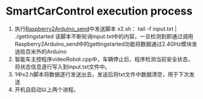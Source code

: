 # SmartCarControl execution process
1. 执行[Raspberry2Arduino_send](https://github.com/iAlexKai/Raspberry2Arduino_send)中发送脚本 x2.sh：
   tail -f input.txt | ./gettingstarted
   该脚本不断轮询input.txt中的内容，一旦检测到即通过调用Raspberry2Arduino_send中的gettingstarted功能将数据通过2.4GHz模块发送给百米外的Arduino
2. 智能车主控程序videoRobot.cpp中，车辆停止后，程序检测当前安全状态，将状态信息逐行写入到input.txt文件中。
3. 1中x2.h脚本将数据逐行发送出去，发送后将txt文件中数据清空，用于下次发送
4. 开机自启动以上两个进程。
